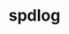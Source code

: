 ---
title: "spdlog"
layout: cache
categories: [package, develop]
meta: {"compilers": ["apple-clang@16.0.0", "gcc@10.5.0", "gcc@11.4.0", "gcc@13.3.0", "gcc@7.5.0"], "num_specs": 56, "num_specs_by_stack": {"developer-tools-aarch64-linux-gnu": 8, "developer-tools-darwin": 5, "developer-tools-x86_64_v3-linux-gnu": 8, "e4s": 14, "e4s-neoverse-v2": 14, "radiuss": 7, "root": 56}, "oss": ["centos7", "rhel8", "sequoia", "ubuntu18.04", "ubuntu22.04"], "platforms": ["darwin", "linux"], "stacks": ["developer-tools-aarch64-linux-gnu", "developer-tools-darwin", "developer-tools-x86_64_v3-linux-gnu", "e4s", "e4s-neoverse-v2", "radiuss", "root"], "targets": ["aarch64", "neoverse_v2", "x86_64_v3"], "versions": ["1.12.0", "1.15.0", "1.15.2"]}
spec_details: [{"compiler": "apple-clang@16.0.0", "hash": "2en5522vrn6lymhaewi6knplq6miseq5", "os": "sequoia", "platform": "darwin", "size": "-", "stacks": ["developer-tools-darwin", "root"], "target": "aarch64", "variants": ["build_system=cmake", "build_type=Release", "generator=make", "~ipo", "patches:=fdc325d", "+shared"], "versions": ["1.15.2"]}, {"compiler": "gcc@7.5.0", "hash": "2k7eef5ylvuiaryrxjmzyqg2k3hbtpt3", "os": "ubuntu18.04", "platform": "linux", "size": "-", "stacks": ["radiuss", "root"], "target": "x86_64_v3", "variants": ["build_system=cmake", "build_type=Release", "generator=make", "~ipo", "patches:=fdc325d", "+shared"], "versions": ["1.12.0"]}, {"compiler": "gcc@13.3.0", "hash": "2kdjjzfg7qy2rt5ypkmfx7xz4whk3qia", "os": "rhel8", "platform": "linux", "size": "-", "stacks": ["developer-tools-aarch64-linux-gnu", "root"], "target": "aarch64", "variants": ["build_system=cmake", "build_type=Release", "generator=make", "~ipo", "patches:=fdc325d", "+shared"], "versions": ["1.15.2"]}, {"compiler": "apple-clang@16.0.0", "hash": "2w5x6ythwolf54psiwkawp2666ow4s7f", "os": "sequoia", "platform": "darwin", "size": "-", "stacks": ["developer-tools-darwin", "root"], "target": "aarch64", "variants": ["build_system=cmake", "build_type=Release", "generator=make", "~ipo", "patches:=fdc325d", "+shared"], "versions": ["1.15.2"]}, {"compiler": "gcc@7.5.0", "hash": "32vv465lsay5na4maeacdxu7b4eod6uu", "os": "ubuntu18.04", "platform": "linux", "size": "-", "stacks": ["radiuss", "root"], "target": "x86_64_v3", "variants": ["build_system=cmake", "build_type=Release", "generator=make", "~ipo", "patches:=fdc325d", "+shared"], "versions": ["1.12.0"]}, {"compiler": "gcc@11.4.0", "hash": "3eayeymce3p2quhusf2yyzrwvkr5kvwh", "os": "ubuntu22.04", "platform": "linux", "size": "-", "stacks": ["e4s", "root"], "target": "x86_64_v3", "variants": ["build_system=cmake", "build_type=Release", "generator=make", "~ipo", "patches:=5ed92f4,fd4cbb1,fdc325d", "+shared"], "versions": ["1.15.0"]}, {"compiler": "gcc@11.4.0", "hash": "3qw4pvo2gvokzcn7u5qn2kcbslv6z4za", "os": "ubuntu22.04", "platform": "linux", "size": "-", "stacks": ["e4s-neoverse-v2", "root"], "target": "neoverse_v2", "variants": ["build_system=cmake", "build_type=Release", "generator=make", "~ipo", "patches:=5ed92f4,fd4cbb1,fdc325d", "+shared"], "versions": ["1.15.0"]}, {"compiler": "gcc@10.5.0", "hash": "3ta2o7xrjsymymbbgthsbv3qtak5edjh", "os": "centos7", "platform": "linux", "size": "-", "stacks": ["developer-tools-x86_64_v3-linux-gnu", "root"], "target": "x86_64_v3", "variants": ["build_system=cmake", "build_type=Release", "generator=make", "~ipo", "patches:=fdc325d", "+shared"], "versions": ["1.15.2"]}, {"compiler": "gcc@11.4.0", "hash": "3wzvmb6ceclxnrf7w4wwddimg4im5pzx", "os": "ubuntu22.04", "platform": "linux", "size": "-", "stacks": ["e4s-neoverse-v2", "root"], "target": "neoverse_v2", "variants": ["build_system=cmake", "build_type=Release", "generator=make", "~ipo", "patches:=fdc325d", "+shared"], "versions": ["1.12.0"]}, {"compiler": "gcc@13.3.0", "hash": "4qedvu2ky5g3yssjznu6r3izhh55mlgq", "os": "rhel8", "platform": "linux", "size": "-", "stacks": ["developer-tools-aarch64-linux-gnu", "root"], "target": "aarch64", "variants": ["build_system=cmake", "build_type=Release", "generator=make", "~ipo", "patches:=fdc325d", "+shared"], "versions": ["1.15.2"]}, {"compiler": "gcc@11.4.0", "hash": "5jqwomgdakhhel5zp2nl5w3ksnf6m7no", "os": "ubuntu22.04", "platform": "linux", "size": "-", "stacks": ["e4s-neoverse-v2", "root"], "target": "neoverse_v2", "variants": ["build_system=cmake", "build_type=Release", "generator=make", "~ipo", "patches:=fdc325d", "+shared"], "versions": ["1.12.0"]}, {"compiler": "gcc@11.4.0", "hash": "6kfikydvuonf2r4v5fgxhawhbwtp3doo", "os": "ubuntu22.04", "platform": "linux", "size": "-", "stacks": ["e4s-neoverse-v2", "root"], "target": "neoverse_v2", "variants": ["build_system=cmake", "build_type=Release", "generator=make", "~ipo", "patches:=5ed92f4,fd4cbb1,fdc325d", "+shared"], "versions": ["1.15.0"]}, {"compiler": "gcc@10.5.0", "hash": "6p2aaozsbgv2pmnhpywzjylqcntbs4le", "os": "centos7", "platform": "linux", "size": "-", "stacks": ["developer-tools-x86_64_v3-linux-gnu", "root"], "target": "x86_64_v3", "variants": ["build_system=cmake", "build_type=Release", "generator=make", "~ipo", "patches:=fdc325d", "+shared"], "versions": ["1.15.2"]}, {"compiler": "gcc@11.4.0", "hash": "6zwat7qkqmzpnqossxh435avfzkabxb4", "os": "ubuntu22.04", "platform": "linux", "size": "-", "stacks": ["e4s-neoverse-v2", "root"], "target": "neoverse_v2", "variants": ["build_system=cmake", "build_type=Release", "generator=make", "~ipo", "patches:=5ed92f4,fd4cbb1,fdc325d", "+shared"], "versions": ["1.15.0"]}, {"compiler": "apple-clang@16.0.0", "hash": "7kofzzgyy7mbftxtm4jboyaqfe5agomi", "os": "sequoia", "platform": "darwin", "size": "-", "stacks": ["developer-tools-darwin", "root"], "target": "aarch64", "variants": ["build_system=cmake", "build_type=Release", "generator=make", "~ipo", "patches:=fdc325d", "+shared"], "versions": ["1.15.2"]}, {"compiler": "gcc@11.4.0", "hash": "avmbypxvxkjbgibrirklcpz6nsrax35i", "os": "ubuntu22.04", "platform": "linux", "size": "-", "stacks": ["e4s-neoverse-v2", "root"], "target": "neoverse_v2", "variants": ["build_system=cmake", "build_type=Release", "generator=make", "~ipo", "patches:=5ed92f4,fd4cbb1,fdc325d", "+shared"], "versions": ["1.15.0"]}, {"compiler": "gcc@11.4.0", "hash": "azwvecew4kzmahah63o7s3yhitxdew6f", "os": "ubuntu22.04", "platform": "linux", "size": "-", "stacks": ["e4s", "root"], "target": "x86_64_v3", "variants": ["build_system=cmake", "build_type=Release", "generator=make", "~ipo", "patches:=fdc325d", "+shared"], "versions": ["1.12.0"]}, {"compiler": "gcc@13.3.0", "hash": "bvvxpcvgjh6hesaakryz44cinooo3oys", "os": "rhel8", "platform": "linux", "size": "-", "stacks": ["developer-tools-aarch64-linux-gnu", "root"], "target": "aarch64", "variants": ["build_system=cmake", "build_type=Release", "generator=make", "~ipo", "patches:=fdc325d", "+shared"], "versions": ["1.15.2"]}, {"compiler": "gcc@11.4.0", "hash": "cxhgjong6noqy5vvw7u4wig2tbevr52i", "os": "ubuntu22.04", "platform": "linux", "size": "-", "stacks": ["e4s", "root"], "target": "x86_64_v3", "variants": ["build_system=cmake", "build_type=Release", "generator=make", "~ipo", "patches:=fdc325d", "+shared"], "versions": ["1.12.0"]}, {"compiler": "gcc@11.4.0", "hash": "ebqcmvikls7kdlqqxehzgvvtvarc2dol", "os": "ubuntu22.04", "platform": "linux", "size": "-", "stacks": ["e4s", "root"], "target": "x86_64_v3", "variants": ["build_system=cmake", "build_type=Release", "generator=make", "~ipo", "patches:=fdc325d", "+shared"], "versions": ["1.12.0"]}, {"compiler": "gcc@11.4.0", "hash": "emfcumlnjsgrvhvxj6f6txv4vwldfuin", "os": "ubuntu22.04", "platform": "linux", "size": "-", "stacks": ["e4s-neoverse-v2", "root"], "target": "neoverse_v2", "variants": ["build_system=cmake", "build_type=Release", "generator=make", "~ipo", "patches:=5ed92f4,fd4cbb1,fdc325d", "+shared"], "versions": ["1.15.0"]}, {"compiler": "gcc@11.4.0", "hash": "f35d4o57outww2f2ngprpgf2f5rkqbhl", "os": "ubuntu22.04", "platform": "linux", "size": "-", "stacks": ["e4s", "root"], "target": "x86_64_v3", "variants": ["build_system=cmake", "build_type=Release", "generator=make", "~ipo", "patches:=fdc325d", "+shared"], "versions": ["1.12.0"]}, {"compiler": "apple-clang@16.0.0", "hash": "f7khkhldbisqefiy4e5uphten2sqfrlh", "os": "sequoia", "platform": "darwin", "size": "-", "stacks": ["developer-tools-darwin", "root"], "target": "aarch64", "variants": ["build_system=cmake", "build_type=Release", "generator=make", "~ipo", "patches:=fdc325d", "+shared"], "versions": ["1.15.2"]}, {"compiler": "gcc@11.4.0", "hash": "galzfrqvp6yq7xbuk6cesp3qnriyglnp", "os": "ubuntu22.04", "platform": "linux", "size": "-", "stacks": ["e4s", "root"], "target": "x86_64_v3", "variants": ["build_system=cmake", "build_type=Release", "generator=make", "~ipo", "patches:=5ed92f4,fd4cbb1,fdc325d", "+shared"], "versions": ["1.15.0"]}, {"compiler": "gcc@11.4.0", "hash": "gn3fc5gnmf2tqg54xl3w4qsyisaidlrg", "os": "ubuntu22.04", "platform": "linux", "size": "-", "stacks": ["e4s-neoverse-v2", "root"], "target": "neoverse_v2", "variants": ["build_system=cmake", "build_type=Release", "generator=make", "~ipo", "patches:=fdc325d", "+shared"], "versions": ["1.12.0"]}, {"compiler": "gcc@10.5.0", "hash": "iu7osljcaisxol3ryrvpqrfohfg7gb3u", "os": "centos7", "platform": "linux", "size": "-", "stacks": ["developer-tools-x86_64_v3-linux-gnu", "root"], "target": "x86_64_v3", "variants": ["build_system=cmake", "build_type=Release", "generator=make", "~ipo", "patches:=fdc325d", "+shared"], "versions": ["1.15.2"]}, {"compiler": "apple-clang@16.0.0", "hash": "jcej72litjvgj4v5xzpsrqijezxha7xr", "os": "sequoia", "platform": "darwin", "size": "-", "stacks": ["developer-tools-darwin", "root"], "target": "aarch64", "variants": ["build_system=cmake", "build_type=Release", "generator=make", "~ipo", "patches:=fdc325d", "+shared"], "versions": ["1.15.2"]}, {"compiler": "gcc@7.5.0", "hash": "jheuwpa2ewsxacxym5qui22jkv5hx3je", "os": "ubuntu18.04", "platform": "linux", "size": "-", "stacks": ["radiuss", "root"], "target": "x86_64_v3", "variants": ["build_system=cmake", "build_type=Release", "generator=make", "~ipo", "patches:=fdc325d", "+shared"], "versions": ["1.12.0"]}, {"compiler": "gcc@11.4.0", "hash": "jjbh5i5q2dspospuzf5pmixxjuy7hgpr", "os": "ubuntu22.04", "platform": "linux", "size": "-", "stacks": ["e4s", "root"], "target": "x86_64_v3", "variants": ["build_system=cmake", "build_type=Release", "generator=make", "~ipo", "patches:=5ed92f4,fd4cbb1,fdc325d", "+shared"], "versions": ["1.15.0"]}, {"compiler": "gcc@13.3.0", "hash": "kojnpcvyxpl2ifrwdmtsgi6duqs6kval", "os": "rhel8", "platform": "linux", "size": "-", "stacks": ["developer-tools-aarch64-linux-gnu", "root"], "target": "aarch64", "variants": ["build_system=cmake", "build_type=Release", "generator=make", "~ipo", "patches:=fdc325d", "+shared"], "versions": ["1.15.2"]}, {"compiler": "gcc@11.4.0", "hash": "l4ffjlyursoimkjyklufub2sf3bwb4r4", "os": "ubuntu22.04", "platform": "linux", "size": "-", "stacks": ["e4s-neoverse-v2", "root"], "target": "neoverse_v2", "variants": ["build_system=cmake", "build_type=Release", "generator=make", "~ipo", "patches:=fdc325d", "+shared"], "versions": ["1.12.0"]}, {"compiler": "gcc@13.3.0", "hash": "lun5paiv5byntniipq2x74epp4lt4wzw", "os": "rhel8", "platform": "linux", "size": "-", "stacks": ["developer-tools-aarch64-linux-gnu", "root"], "target": "aarch64", "variants": ["build_system=cmake", "build_type=Release", "generator=make", "~ipo", "patches:=fdc325d", "+shared"], "versions": ["1.15.2"]}, {"compiler": "gcc@10.5.0", "hash": "lune5hh5vpuq34474yh665dfko3hzsa4", "os": "centos7", "platform": "linux", "size": "-", "stacks": ["developer-tools-x86_64_v3-linux-gnu", "root"], "target": "x86_64_v3", "variants": ["build_system=cmake", "build_type=Release", "generator=make", "~ipo", "patches:=fdc325d", "+shared"], "versions": ["1.15.2"]}, {"compiler": "gcc@11.4.0", "hash": "lxvt2d3ytgkj6hvkh22gcytrkk2vufdr", "os": "ubuntu22.04", "platform": "linux", "size": "-", "stacks": ["e4s", "root"], "target": "x86_64_v3", "variants": ["build_system=cmake", "build_type=Release", "generator=make", "~ipo", "patches:=5ed92f4,fd4cbb1,fdc325d", "+shared"], "versions": ["1.15.0"]}, {"compiler": "gcc@11.4.0", "hash": "lyowuwzktdlndoa7h4erqej3hdtctflw", "os": "ubuntu22.04", "platform": "linux", "size": "-", "stacks": ["e4s", "root"], "target": "x86_64_v3", "variants": ["build_system=cmake", "build_type=Release", "generator=make", "~ipo", "patches:=fdc325d", "+shared"], "versions": ["1.12.0"]}, {"compiler": "gcc@11.4.0", "hash": "mpb7ay4xhedxr6wnpqaotzwdnzzrpqug", "os": "ubuntu22.04", "platform": "linux", "size": "-", "stacks": ["e4s-neoverse-v2", "root"], "target": "neoverse_v2", "variants": ["build_system=cmake", "build_type=Release", "generator=make", "~ipo", "patches:=5ed92f4,fd4cbb1,fdc325d", "+shared"], "versions": ["1.15.0"]}, {"compiler": "gcc@13.3.0", "hash": "mu7jb2m5omtgvbxgr7o7b4adwlcws6lr", "os": "rhel8", "platform": "linux", "size": "-", "stacks": ["developer-tools-aarch64-linux-gnu", "root"], "target": "aarch64", "variants": ["build_system=cmake", "build_type=Release", "generator=make", "~ipo", "patches:=fdc325d", "+shared"], "versions": ["1.15.2"]}, {"compiler": "gcc@10.5.0", "hash": "oxr37bmcejj4v2owrmh7oi55syqnt5ei", "os": "centos7", "platform": "linux", "size": "-", "stacks": ["developer-tools-x86_64_v3-linux-gnu", "root"], "target": "x86_64_v3", "variants": ["build_system=cmake", "build_type=Release", "generator=make", "~ipo", "patches:=fdc325d", "+shared"], "versions": ["1.15.2"]}, {"compiler": "gcc@11.4.0", "hash": "ozulqwe7o2em7qndvtiv57tzvmjmhlaj", "os": "ubuntu22.04", "platform": "linux", "size": "-", "stacks": ["e4s-neoverse-v2", "root"], "target": "neoverse_v2", "variants": ["build_system=cmake", "build_type=Release", "generator=make", "~ipo", "patches:=fdc325d", "+shared"], "versions": ["1.12.0"]}, {"compiler": "gcc@7.5.0", "hash": "r4uadib7rj4f4pxp5ihj2g735h3hgkwq", "os": "ubuntu18.04", "platform": "linux", "size": "-", "stacks": ["radiuss", "root"], "target": "x86_64_v3", "variants": ["build_system=cmake", "build_type=Release", "generator=make", "~ipo", "patches:=fdc325d", "+shared"], "versions": ["1.12.0"]}, {"compiler": "gcc@11.4.0", "hash": "scjjzlyc2ioe7jjtarj23khiej7hg5vk", "os": "ubuntu22.04", "platform": "linux", "size": "-", "stacks": ["e4s", "root"], "target": "x86_64_v3", "variants": ["build_system=cmake", "build_type=Release", "generator=make", "~ipo", "patches:=5ed92f4,fd4cbb1,fdc325d", "+shared"], "versions": ["1.15.0"]}, {"compiler": "gcc@7.5.0", "hash": "snxe42452j6ehseexy74js4iodmwyl26", "os": "ubuntu18.04", "platform": "linux", "size": "-", "stacks": ["radiuss", "root"], "target": "x86_64_v3", "variants": ["build_system=cmake", "build_type=Release", "generator=make", "~ipo", "patches:=fdc325d", "+shared"], "versions": ["1.12.0"]}, {"compiler": "gcc@11.4.0", "hash": "tmtbmepwwqscqidteyqwa6sokhgq5loi", "os": "ubuntu22.04", "platform": "linux", "size": "-", "stacks": ["e4s", "root"], "target": "x86_64_v3", "variants": ["build_system=cmake", "build_type=Release", "generator=make", "~ipo", "patches:=5ed92f4,fd4cbb1,fdc325d", "+shared"], "versions": ["1.15.0"]}, {"compiler": "gcc@11.4.0", "hash": "u5e7znneyi56zzgtui3uwu7gkaa4reca", "os": "ubuntu22.04", "platform": "linux", "size": "-", "stacks": ["e4s", "root"], "target": "x86_64_v3", "variants": ["build_system=cmake", "build_type=Release", "generator=make", "~ipo", "patches:=fdc325d", "+shared"], "versions": ["1.12.0"]}, {"compiler": "gcc@11.4.0", "hash": "uvypad5x3g2c3yyhfhutjkf634lji4xk", "os": "ubuntu22.04", "platform": "linux", "size": "-", "stacks": ["e4s-neoverse-v2", "root"], "target": "neoverse_v2", "variants": ["build_system=cmake", "build_type=Release", "generator=make", "~ipo", "patches:=fdc325d", "+shared"], "versions": ["1.12.0"]}, {"compiler": "gcc@7.5.0", "hash": "wievzfizj2riotmd7job4ugtqvgwnfbq", "os": "ubuntu18.04", "platform": "linux", "size": "-", "stacks": ["radiuss", "root"], "target": "x86_64_v3", "variants": ["build_system=cmake", "build_type=Release", "generator=make", "~ipo", "patches:=fdc325d", "+shared"], "versions": ["1.12.0"]}, {"compiler": "gcc@13.3.0", "hash": "xgjh4okuzq6seai63tqsxlua3d6ggtck", "os": "rhel8", "platform": "linux", "size": "-", "stacks": ["developer-tools-aarch64-linux-gnu", "root"], "target": "aarch64", "variants": ["build_system=cmake", "build_type=Release", "generator=make", "~ipo", "patches:=fdc325d", "+shared"], "versions": ["1.15.2"]}, {"compiler": "gcc@11.4.0", "hash": "xh5ubsh6cvjn3w2mag7nnlmxx6rwn2h7", "os": "ubuntu22.04", "platform": "linux", "size": "-", "stacks": ["e4s", "root"], "target": "x86_64_v3", "variants": ["build_system=cmake", "build_type=Release", "generator=make", "~ipo", "patches:=fdc325d", "+shared"], "versions": ["1.12.0"]}, {"compiler": "gcc@13.3.0", "hash": "xmmy3vno5hkkika3htnbsohc77zj7ens", "os": "rhel8", "platform": "linux", "size": "-", "stacks": ["developer-tools-aarch64-linux-gnu", "root"], "target": "aarch64", "variants": ["build_system=cmake", "build_type=Release", "generator=make", "~ipo", "patches:=fdc325d", "+shared"], "versions": ["1.15.2"]}, {"compiler": "gcc@11.4.0", "hash": "xpfpxsnyf5mnwaaqfxepk6cweeomrh3y", "os": "ubuntu22.04", "platform": "linux", "size": "-", "stacks": ["e4s", "root"], "target": "x86_64_v3", "variants": ["build_system=cmake", "build_type=Release", "generator=make", "~ipo", "patches:=5ed92f4,fd4cbb1,fdc325d", "+shared"], "versions": ["1.15.0"]}, {"compiler": "gcc@11.4.0", "hash": "xveioqa3643d53ne4zksqrdvmznanrrp", "os": "ubuntu22.04", "platform": "linux", "size": "-", "stacks": ["e4s-neoverse-v2", "root"], "target": "neoverse_v2", "variants": ["build_system=cmake", "build_type=Release", "generator=make", "~ipo", "patches:=fdc325d", "+shared"], "versions": ["1.12.0"]}, {"compiler": "gcc@10.5.0", "hash": "y4n7wgpghzrencty4khr67sutulzujw7", "os": "centos7", "platform": "linux", "size": "-", "stacks": ["developer-tools-x86_64_v3-linux-gnu", "root"], "target": "x86_64_v3", "variants": ["build_system=cmake", "build_type=Release", "generator=make", "~ipo", "patches:=fdc325d", "+shared"], "versions": ["1.15.2"]}, {"compiler": "gcc@10.5.0", "hash": "ybk7jywnqf7sirh2dursbtpxicg6kqir", "os": "centos7", "platform": "linux", "size": "-", "stacks": ["developer-tools-x86_64_v3-linux-gnu", "root"], "target": "x86_64_v3", "variants": ["build_system=cmake", "build_type=Release", "generator=make", "~ipo", "patches:=fdc325d", "+shared"], "versions": ["1.15.2"]}, {"compiler": "gcc@7.5.0", "hash": "ynhevrt5eetj4z5ed7nj4zepfpietslo", "os": "ubuntu18.04", "platform": "linux", "size": "-", "stacks": ["radiuss", "root"], "target": "x86_64_v3", "variants": ["build_system=cmake", "build_type=Release", "generator=make", "~ipo", "patches:=fdc325d", "+shared"], "versions": ["1.12.0"]}, {"compiler": "gcc@11.4.0", "hash": "yyxcv3m626rqeg27qahva6xrnjh7qkpk", "os": "ubuntu22.04", "platform": "linux", "size": "-", "stacks": ["e4s-neoverse-v2", "root"], "target": "neoverse_v2", "variants": ["build_system=cmake", "build_type=Release", "generator=make", "~ipo", "patches:=5ed92f4,fd4cbb1,fdc325d", "+shared"], "versions": ["1.15.0"]}, {"compiler": "gcc@10.5.0", "hash": "zd562spu3zg7kferbuouz7ubporfjnsg", "os": "centos7", "platform": "linux", "size": "-", "stacks": ["developer-tools-x86_64_v3-linux-gnu", "root"], "target": "x86_64_v3", "variants": ["build_system=cmake", "build_type=Release", "generator=make", "~ipo", "patches:=fdc325d", "+shared"], "versions": ["1.15.2"]}]
---